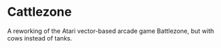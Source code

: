# Cattlezone
A reworking of the Atari vector-based arcade game Battlezone, but with cows instead of tanks.

